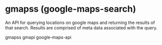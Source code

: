 # gmapss (google-maps-search)
An API for querying locations on google maps and returning the results of that search. Results are comprised of meta data associated with the query.

gmapss
gmapi
google-maps-api